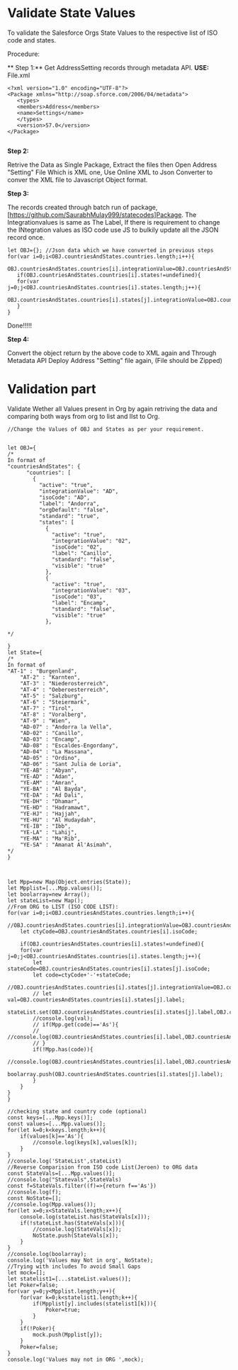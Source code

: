 # Validate State Values


To validate the Salesforce Orgs State Values to the respective list of ISO code and states.

Procedure:
 
** Step 1:**
 Get AddressSetting records through metadata API.
 **USE:**
 File.xml
 `````
 <?xml version="1.0" encoding="UTF-8"?>
<Package xmlns="http://soap.sforce.com/2006/04/metadata">
    <types>
	<members>Address</members>
	<name>Settings</name>
	</types>
    <version>57.0</version>
</Package>
 
 
 `````
 **Step 2:**
 
 Retrive the Data as Single Package, Extract the files then Open Address "Setting" File Which is XML one,
 Use Online XML to Json Converter to conver the XML file to Javascript Object format.
 
 **Step 3:**
 
 The records created through batch run of package, [https://github.com/SaurabhMulay999/statecodes]Package. The Integrationvalues is same as The Label,
 If there is requirement to change the INtegration values as ISO code use JS to bulkily update all the JSON record once.
 
 ````
 let OBJ={}; //Json data which we have converted in previous steps
 for(var i=0;i<OBJ.countriesAndStates.countries.length;i++){
    OBJ.countriesAndStates.countries[i].integrationValue=OBJ.countriesAndStates.countries[i].isoCode;	
    if(OBJ.countriesAndStates.countries[i].states!=undefined){
    for(var j=0;j<OBJ.countriesAndStates.countries[i].states.length;j++){
		OBJ.countriesAndStates.countries[i].states[j].integrationValue=OBJ.countriesAndStates.countries[i].states[j].isoCode;
    }
} 
 ````
Done!!!!!

**Step 4:**

Convert the object return by the above code to XML again and Through Metadata API Deploy Address "Setting" file again, (File should be Zipped)


# Validation part

Validate Wether all Values present in Org by again retriving the data and comparing both ways from org to list and lIst to Org.

````
//Change the Values of OBJ and States as per your requirement.


let OBJ={
/*
In format of 
"countriesAndStates": {
	  "countries": [
		{
		  "active": "true",
		  "integrationValue": "AD",
		  "isoCode": "AD",
		  "label": "Andorra",
		  "orgDefault": "false",
		  "standard": "true",
		  "states": [
			{
			  "active": "true",
			  "integrationValue": "02",
			  "isoCode": "02",
			  "label": "Canillo",
			  "standard": "false",
			  "visible": "true"
			},
			{
			  "active": "true",
			  "integrationValue": "03",
			  "isoCode": "03",
			  "label": "Encamp",
			  "standard": "false",
			  "visible": "true"
			},

*/

}
let State={
/*
In format of
"AT-1" : "Burgenland",
	"AT-2" : "Karnten",
	"AT-3" : "Niederosterreich",
	"AT-4" : "Oeberoesterreich",
	"AT-5" : "Salzburg",
	"AT-6" : "Steiermark",
	"AT-7" : "Tirol",
	"AT-8" : "Voralberg",
	"AT-9" : "Wien",
	"AD-07" : "Andorra la Vella",
	"AD-02" : "Canillo",
	"AD-03" : "Encamp",
	"AD-08" : "Escaldes-Engordany",
	"AD-04" : "La Massana",
	"AD-05" : "Ordino",
	"AD-06" : "Sant Julia de Loria",
	"YE-AB" : "Abyan",
	"YE-AD" : "Adan",
	"YE-AM" : "Amran",
	"YE-BA" : "Al Bayda",
	"YE-DA" : "Ad Dali",
	"YE-DH" : "Dhamar",
	"YE-HD" : "Hadramawt",
	"YE-HJ" : "Hajjah",
	"YE-HU" : "Al Hudaydah",
	"YE-IB" : "Ibb",
	"YE-LA" : "Lahij",
	"YE-MA" : "Ma'Rib",
	"YE-SA" : "Amanat Al'Asimah",
*/
}



let Mpp=new Map(Object.entries(State));
let Mpplist=[...Mpp.values()];
let boolarray=new Array();
let stateList=new Map();
//From ORG to LIST (ISO CODE LIST):
for(var i=0;i<OBJ.countriesAndStates.countries.length;i++){
    //OBJ.countriesAndStates.countries[i].integrationValue=OBJ.countriesAndStates.countries[i].isoCode;
	let ctyCode=OBJ.countriesAndStates.countries[i].isoCode;
	
    if(OBJ.countriesAndStates.countries[i].states!=undefined){
    for(var j=0;j<OBJ.countriesAndStates.countries[i].states.length;j++){
		let stateCode=OBJ.countriesAndStates.countries[i].states[j].isoCode;
		let code=ctyCode+'-'+stateCode;
		//OBJ.countriesAndStates.countries[i].states[j].integrationValue=OBJ.countriesAndStates.countries[i].states[j].isoCode;
		// let val=OBJ.countriesAndStates.countries[i].states[j].label;
		stateList.set(OBJ.countriesAndStates.countries[i].states[j].label,OBJ.countriesAndStates.countries[i].states[j].label);
		//console.log(val);
		// if(Mpp.get(code)=='As'){
		// 	//console.log(OBJ.countriesAndStates.countries[i].label,OBJ.countriesAndStates.countries[i].states[j].label)
		// }
		if(!Mpp.has(code)){
			//console.log(OBJ.countriesAndStates.countries[i].label,OBJ.countriesAndStates.countries[i].states[j].label)
			boolarray.push(OBJ.countriesAndStates.countries[i].states[j].label);
		}
    }
}
}

//checking state and country code (optional)
const keys=[...Mpp.keys()];
const values=[...Mpp.values()];
for(let k=0;k<keys.length;k++){
	if(values[k]=='As'){
		//console.log(keys[k],values[k]);
	}
}
//console.log('StateList',stateList)
//Reverse Comparision from ISO code List(Jeroen) to ORG data
const StateVals=[...Mpp.values()];
//console.log("Statevals",StateVals)
const f=StateVals.filter((f)=>{return f=='As'})
//console.log(f);
const NoState=[];
//console.log(Mpp.values());
for(let x=0;x<StateVals.length;x++){
	console.log(stateList.has(StateVals[x]));
	if(!stateList.has(StateVals[x])){
		//console.log(StateVals[x]);
		NoState.push(StateVals[x]);
	}
}
//console.log(boolarray);
console.log('Values may Not in org', NoState);
//Trying with includes To avoid Small Gaps
let mock=[];
let statelist1=[...stateList.values()];
let Poker=false;
for(var y=0;y<Mpplist.length;y++){
	for(var k=0;k<statelist1.length;k++){
		if(Mpplist[y].includes(statelist1[k])){
			Poker=true;
		}
	}
	if(!Poker){
		mock.push(Mpplist[y]);
	}
    Poker=false;
}
console.log('Values may not in ORG ',mock);




````
